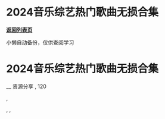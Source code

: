 # 2024音乐综艺热门歌曲无损合集

[**返回列表页**](/gzh/懒人手册)

小懒自动备份，仅供查阅学习

# 2024音乐综艺热门歌曲无损合集

__ 资源分享 , 120

,

, ,

